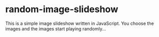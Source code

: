 random-image-slideshow
======================

This is a simple image slideshow written in JavaScript. You choose the images and the images start playing randomly...
